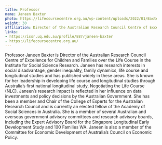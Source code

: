 ```yaml
---
title: Professor
name: Janeen Baxter
photo: https://lifecoursecentre.org.au/wp-content/uploads/2022/01/Baxter-J@2x.jpg
weight: 30
affiliation: Director of the Australian Research Council Centre of Excellence for Children and Families over the Life Course, Director Life Course Centre, University of Queensland
links:
- https://issr.uq.edu.au/profile/887/janeen-baxter
- https://lifecoursecentre.org.au/
---
```


Professor Janeen Baxter is Director of the Australian Research Council Centre of Excellence for Children and Families over the Life Course in the Institute for Social Science Research.  Janeen has research interests in social disadvantage, gender inequality, family dynamics, life course and longitudinal studies and has published widely in these areas. She is known for her leadership in developing life course and longitudinal studies through Australia’s first national longitudinal study, Negotiating the Life Course (NLC). Janeen’s research impact is reflected in her influence on data investments and policy decisions by the Australian Government. She has been a member and Chair of the College of Experts for the Australian Research Council and is currently an elected fellow of the Academy of Social Sciences in Australia. She is a member of several Australian and overseas government advisory committees and research advisory boards, including the Expert Advisory Board for the Singapore Longitudinal Early Development Study and 100 Families WA. Janeen is also a member of the Committee for Economic Development of Australia’s Council on Economic Policy.
